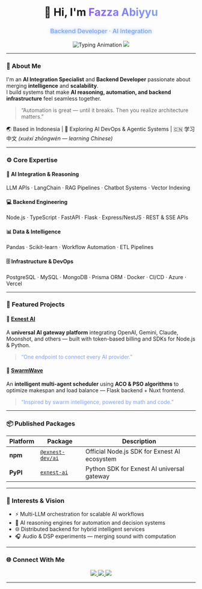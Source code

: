 <!-- Hero Section -->
<div align="center">

  <h1 style="font-weight:700;">👋 Hi, I'm 
    <span style="background: linear-gradient(90deg,#8B5CF6,#7AA2F7); -webkit-background-clip:text; color:transparent;">
      Fazza Abiyyu
    </span>
  </h1>

<h3 align="center" style="font-weight:500; color:#7AA2F7;">
  <span style="animation:flicker 3s infinite alternate; text-shadow:0 0 10px rgba(122,162,247,0.8);">
    Backend Developer · AI Integration
  </span>
</h3>


  <img src="https://readme-typing-svg.demolab.com?font=JetBrains+Mono&weight=600&size=20&duration=2500&pause=1000&color=8B5CF6&center=true&vCenter=true&width=600&lines=Connecting+AI+to+Real-World+Systems;Designing+Intelligent+Automation;Building+Scalable+Backends;Integrating+Data,+Logic,+and+Reasoning" alt="Typing Animation"/>

  <img src="https://capsule-render.vercel.app/api?type=rect&color=bb9af7&height=2&section=header"/>
</div>

---

### 🧠 About Me  

I'm an **AI Integration Specialist** and **Backend Developer** passionate about merging **intelligence** and **scalability**.  
I build systems that make **AI reasoning, automation, and backend infrastructure** feel seamless together.

> “Automation is great — until it breaks. Then you realize architecture matters.”

🌏 Based in Indonesia | 🧩 Exploring AI DevOps & Agentic Systems | 🇨🇳 学习中文 *(xuéxí zhōngwén — learning Chinese)*

---

### ⚙️ Core Expertise  

#### 🤖 AI Integration & Reasoning  
LLM APIs · LangChain · RAG Pipelines · Chatbot Systems · Vector Indexing  

#### 💻 Backend Engineering  
Node.js · TypeScript · FastAPI · Flask · Express/NestJS · REST & SSE APIs  

#### 📊 Data & Intelligence  
Pandas · Scikit-learn · Workflow Automation · ETL Pipelines  

#### 🗄️ Infrastructure & DevOps  
PostgreSQL · MySQL · MongoDB · Prisma ORM · Docker · CI/CD · Azure · Vercel  

---

### 🚀 Featured Projects  

#### 🔌 [Exnest AI](https://www.npmjs.com/package/@exnest-dev/ai)  
A **universal AI gateway platform** integrating OpenAI, Gemini, Claude, Moonshot, and others — built with token-based billing and SDKs for Node.js & Python.  
> <span style="color:#7AA2F7;">“One endpoint to connect every AI provider.”</span>

#### 🐜 [SwarmWave](https://github.com/fazza-abiyyu/swarm-wave)  
An **intelligent multi-agent scheduler** using **ACO & PSO algorithms** to optimize makespan and load balance — Flask backend + Nuxt frontend.  
> <span style="color:#7AA2F7;">“Inspired by swarm intelligence, powered by math and code.”</span>

---

### 📦 Published Packages  

| Platform | Package | Description |
|-----------|----------|--------------|
| **npm** | [`@exnest-dev/ai`](https://www.npmjs.com/package/@exnest-dev/ai) | Official Node.js SDK for Exnest AI ecosystem |
| **PyPI** | [`exnest-ai`](https://pypi.org/project/exnest-ai) | Python SDK for Exnest AI universal gateway |

---

### 🧭 Interests & Vision  

- ⚡ Multi-LLM orchestration for scalable AI workflows  
- 🧬 AI reasoning engines for automation and decision systems  
- 🌐 Distributed backend for hybrid intelligent services  
- 🎧 Audio & DSP experiments — merging sound with computation  

---

### 🌐 Connect With Me  

<div align="center">
  <a href="mailto:fazza_abiyyu@qq.com">
    <img src="https://img.shields.io/badge/Email-fazza__abiyyu%40qq.com-7AA2F7?style=for-the-badge&logo=qq&logoColor=white"/>
  </a>
  <a href="https://im.qq.com">
    <img src="https://img.shields.io/badge/QQ-fazza__abiyyu-8B5CF6?style=for-the-badge&logo=tencent-qq&logoColor=white"/>
  </a>
  <a href="https://instagram.com/fazza_abiyyu">
    <img src="https://img.shields.io/badge/Instagram-fazza__abiyyu-BB9AF7?style=for-the-badge&logo=instagram&logoColor=white"/>
  </a>
</div>

---
